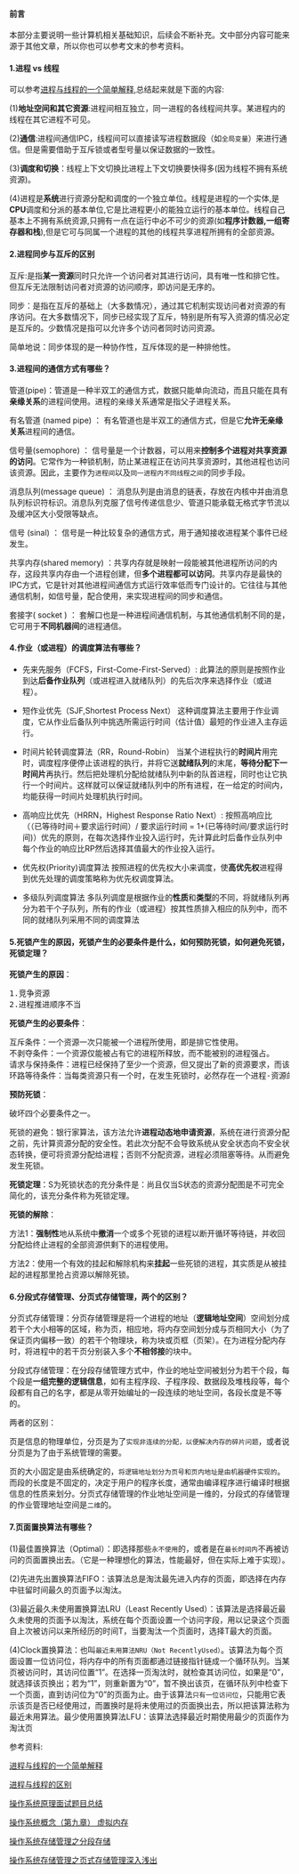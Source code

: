 #### 前言
本部分主要说明一些计算机相关基础知识，后续会不断补充。文中部分内容可能来源于其他文章，所以你也可以参考文末的参考资料。

#### 1.进程 vs 线程
可以参考[进程与线程的一个简单解释](http://www.ruanyifeng.com/blog/2013/04/processes_and_threads.html),总结起来就是下面的内容:

(1)**地址空间和其它资源**:进程间相互独立，同一进程的各线程间共享。某进程内的线程在其它进程不可见。

(2)**通信**:进程间通信IPC，线程间可以直接读写进程数据段（如`全局变量`）来进行通信。但是需要借助于互斥锁或者型号量以保证数据的一致性。

(3)**调度和切换**：线程上下文切换比进程上下文切换要快得多(因为线程不拥有系统资源)。

(4)进程是**系统**进行资源分配和调度的一个独立单位。线程是进程的一个实体,是**CPU**调度和分派的基本单位,它是比进程更小的能独立运行的基本单位。线程自己基本上不拥有系统资源,只拥有一点在运行中必不可少的资源(如**程序计数器,一组寄存器和栈**),但是它可与同属一个进程的其他的线程共享进程所拥有的全部资源。

#### 2.进程同步与互斥的区别
互斥:是指**某一资源**同时只允许一个访问者对其进行访问，具有唯一性和排它性。但互斥无法限制访问者对资源的访问顺序，即访问是无序的。

同步：是指在互斥的基础上（大多数情况），通过其它机制实现访问者对资源的有序访问。在大多数情况下，同步已经实现了互斥，特别是所有写入资源的情况必定是互斥的。少数情况是指可以允许多个访问者同时访问资源。

简单地说：同步体现的是一种协作性，互斥体现的是一种排他性。

#### 3.进程间的通信方式有哪些？
管道(pipe)：管道是一种半双工的通信方式，数据只能单向流动，而且只能在具有**亲缘关系**的进程间使用。进程的亲缘关系通常是指父子进程关系。

有名管道 (named pipe) ： 有名管道也是半双工的通信方式，但是它**允许无亲缘关系**进程间的通信。

信号量(semophore) ： 信号量是一个计数器，可以用来**控制多个进程对共享资源的访问**。它常作为一种锁机制，防止某进程正在访问共享资源时，其他进程也访问该资源。因此，主要作为`进程间`以及`同一进程内不同线程之间`的同步手段。

消息队列(message queue) ： 消息队列是由消息的链表，存放在内核中并由消息队列标识符标识。消息队列克服了信号传递信息少、管道只能承载无格式字节流以及缓冲区大小受限等缺点。

信号 (sinal) ： 信号是一种比较复杂的通信方式，用于通知接收进程某个事件已经发生。

共享内存(shared memory) ：共享内存就是映射一段能被其他进程所访问的内存，这段共享内存由一个进程创建，但**多个进程都可以访问**。共享内存是最快的IPC方式，它是针对其他进程间通信方式运行效率低而专门设计的。它往往与其他通信机制，如信号量，配合使用，来实现进程间的同步和通信。

套接字( socket ) ： 套解口也是一种进程间通信机制，与其他通信机制不同的是，它可用于**不同机器间**的进程通信。

#### 4.作业（或进程）的调度算法有哪些？
- 先来先服务（FCFS，First-Come-First-Served）: 
  此算法的原则是按照作业到达**后备作业队列**（或进程进入就绪队列）的先后次序来选择作业（或进程）。

- 短作业优先（SJF,Shortest Process Next）
  这种调度算法主要用于作业调度，它从作业后备队列中挑选所需运行时间（估计值）最短的作业进入主存运行。

- 时间片轮转调度算法（RR，Round-Robin）
  当某个进程执行的**时间片**用完时，调度程序便停止该进程的执行，并将它送**就绪队列**的末尾，**等待分配下一时间片**再执行。然后把处理机分配给就绪队列中新的队首进程，同时也让它执行一个时间片。这样就可以保证就绪队列中的所有进程，在一给定的时间内，均能获得一时间片处理机执行时间。

- 高响应比优先（HRRN，Highest Response Ratio Next）:
  按照高响应比（（已等待时间＋要求运行时间）/ 要求运行时间 = 1+(已等待时间/要求运行时间)）优先的原则，在每次选择作业投入运行时，先计算此时后备作业队列中每个作业的响应比RP然后选择其值最大的作业投入运行。

- 优先权(Priority)调度算法
  按照进程的优先权大小来调度，使**高优先权**进程得到优先处理的调度策略称为优先权调度算法。

- 多级队列调度算法
  多队列调度是根据作业的**性质**和**类型**的不同，将就绪队列再分为若干个子队列，所有的作业（或进程）按其性质排入相应的队列中，而不同的就绪队列采用不同的调度算法

#### 5.死锁产生的原因，死锁产生的必要条件是什么，如何预防死锁，如何避免死锁，死锁定理？
**死锁产生的原因**：
<pre>
1.竞争资源
2.进程推进顺序不当    
</pre>

**死锁产生的必要条件**：
<pre>
互斥条件：一个资源一次只能被一个进程所使用，即是排它性使用。
不剥夺条件：一个资源仅能被占有它的进程所释放，而不能被别的进程强占。
请求与保持条件：进程已经保持了至少一个资源，但又提出了新的资源要求，而该资源又已被其它进程占有，此时请求进程阻塞，但又对已经获得的其它资源保持不放。
环路等待条件：当每类资源只有一个时，在发生死锁时，必然存在一个进程-资源的环形链。
</pre>
**预防死锁**：

破坏四个必要条件之一。

死锁的避免：银行家算法，该方法允许**进程动态地申请资源**，系统在进行资源分配之前，先计算资源分配的安全性。若此次分配不会导致系统从安全状态向不安全状态转换，便可将资源分配给进程；否则不分配资源，进程必须阻塞等待。从而避免发生死锁。

**死锁定理**：S为死锁状态的充分条件是：尚且仅当S状态的资源分配图是不可完全简化的，该充分条件称为死锁定理。

**死锁的解除**：

方法1：**强制性**地从系统中**撤消**一个或多个死锁的进程以断开循环等待链，并收回分配给终止进程的全部资源供剩下的进程使用。

方法2：使用一个有效的挂起和解除机构来**挂起**一些死锁的进程，其实质是从被挂起的进程那里抢占资源以解除死锁。


#### 6.分段式存储管理、分页式存储管理，两个的区别？
分页式存储管理：分页存储管理是将一个进程的地址（**逻辑地址空间**）空间划分成若干个大小相等的区域，称为页，相应地，将内存空间划分成与页相同大小（为了保证页内偏移一致）的若干个物理块，称为块或页框（页架）。在为进程分配内存时，将进程中的若干页分别装入多个**不相邻接**的块中。

分段式存储管理：在分段存储管理方式中，作业的地址空间被划分为若干个段，每个段是**一组完整的逻辑信息**，如有主程序段、子程序段、数据段及堆栈段等，每个段都有自己的名字，都是从零开始编址的一段连续的地址空间，各段长度是不等的。

两者的区别：

页是信息的物理单位，分页是为了`实现非连续的分配，以便解决内存的碎片问题`，或者说分页是为了由于系统管理的需要。

页的大小固定是由系统确定的，`将逻辑地址划分为页号和页内地址是由机器硬件实现的`。而段的长度是不固定的，决定于用户的程序长度，通常由编译程序进行编译时根据信息的性质来划分。分页式存储管理的作业地址空间是一维的，分段式的存储管理的作业管理地址空间是`二维`的。

#### 7.页面置换算法有哪些？
(1)最佳置换算法（Optimal）：即选择那些`永不使用`的，或者是在`最长时间内`不再被访问的页面置换出去。（它是一种理想化的算法，性能最好，但在实际上难于实现）。

(2)先进先出置换算法FIFO：该算法总是淘汰最先进入内存的页面，即选择在内存中驻留时间最久的页面予以淘汰。

(3)最近最久未使用置换算法LRU（Least Recently Used）：该算法是选择最近最久未使用的页面予以淘汰，系统在每个页面设置一个访问字段，用以记录这个页面自上次被访问以来所经历的时间T，当要淘汰一个页面时，选择T最大的页面。

(4)Clock置换算法：也叫`最近未用算法NRU（Not RecentlyUsed）`。该算法为每个页面设置一位访问位，将内存中的所有页面都通过链接指针链成一个循环队列。当某页被访问时，其访问位置“1”。在选择一页淘汰时，就检查其访问位，如果是“0”，就选择该页换出；若为“1”，则重新置为“0”，暂不换出该页，在循环队列中检查下一个页面，直到访问位为“0”的页面为止。由于该算法`只有一位访问位`，只能用它表示该页是否已经使用过，而置换时是将未使用过的页面换出去，所以把该算法称为最近未用算法。最少使用置换算法LFU：该算法选择最近时期使用最少的页面作为淘汰页


参考资料:

[进程与线程的一个简单解释](http://www.ruanyifeng.com/blog/2013/04/processes_and_threads.html)

[进程与线程的区别](https://jingyan.baidu.com/article/624e74598efcc834e9ba5a66.html)

[操作系统原理面试题目总结](http://wenboo.site/2016/10/16/%E6%93%8D%E4%BD%9C%E7%B3%BB%E7%BB%9F%E5%8E%9F%E7%90%86%E9%9D%A2%E8%AF%95%E9%A2%98%E7%9B%AE%E6%80%BB%E7%BB%93/)

[操作系统概念（第九章） 虚拟内存](http://blog.csdn.net/u013007900/article/details/50231933)

[操作系统存储管理之分段存储](http://blog.csdn.net/qwe6112071/article/details/70500258)

[操作系统存储管理之页式存储管理深入浅出](http://blog.csdn.net/qwe6112071/article/details/70500060)
